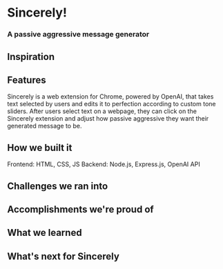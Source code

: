 # Sincerely!
### A passive aggressive message generator

## Inspiration

## Features
Sincerely is a web extension for Chrome, powered by OpenAI, that takes text selected by users and edits it to perfection according to custom tone sliders. After users select text on a webpage, they can click on the Sincerely extension and adjust how passive aggressive they want their generated message to be. 

## How we built it
Frontend: HTML, CSS, JS
Backend: Node.js, Express.js, OpenAI API

## Challenges we ran into

## Accomplishments we're proud of

## What we learned

## What's next for Sincerely

